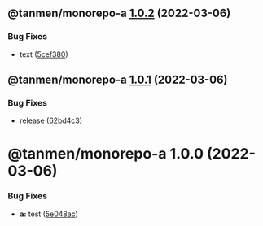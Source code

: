 ## @tanmen/monorepo-a [1.0.2](https://github.com/tanmen/monorepo/compare/@tanmen/monorepo-a@1.0.1...@tanmen/monorepo-a@1.0.2) (2022-03-06)


### Bug Fixes

* text ([5cef380](https://github.com/tanmen/monorepo/commit/5cef3809a409cd144d4726efccfdd82c18f940fb))

## @tanmen/monorepo-a [1.0.1](https://github.com/tanmen/monorepo/compare/@tanmen/monorepo-a@1.0.0...@tanmen/monorepo-a@1.0.1) (2022-03-06)


### Bug Fixes

* release ([62bd4c3](https://github.com/tanmen/monorepo/commit/62bd4c3148706dd6f1bdc1c9c57de08f5ec8cfc5))

# @tanmen/monorepo-a 1.0.0 (2022-03-06)


### Bug Fixes

* **a:** test ([5e048ac](https://github.com/tanmen/monorepo/commit/5e048ac52bb742162c254841df2187b87742e675))
